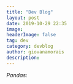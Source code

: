 ```yaml
---
title: "Dev Blog"
layout: post
date: 2019-10-29 22:35
image:
headerImage: false
tag: dev
category: devblog
author: giovanamorais
description:
---
```


_Pandas_:
